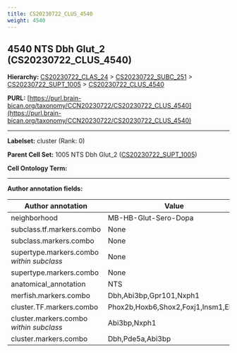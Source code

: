 ```yaml
---
title: CS20230722_CLUS_4540
weight: 4540
---
```

## 4540 NTS Dbh Glut_2 (CS20230722_CLUS_4540)
<b>Hierarchy: </b>
[CS20230722_CLAS_24](../CS20230722_CLAS_24) >
[CS20230722_SUBC_251](../CS20230722_SUBC_251) >
[CS20230722_SUPT_1005](../CS20230722_SUPT_1005) >
[CS20230722_CLUS_4540](../CS20230722_CLUS_4540)

**PURL:** [https://purl.brain-bican.org/taxonomy/CCN20230722/CS20230722_CLUS_4540](https://purl.brain-bican.org/taxonomy/CCN20230722/CS20230722_CLUS_4540)

---


**Labelset:** cluster (Rank: 0)

**Parent Cell Set:** 1005 NTS Dbh Glut_2 ([CS20230722_SUPT_1005](../CS20230722_SUPT_1005))



**Cell Ontology Term:** 

[MARKER GENES.]: #


---

[TRANSFERRED ANNOTATIONS.]: #


[AUTHOR ANNOTATION FIELDS.]: #


**Author annotation fields:**

| Author annotation | Value |
|-------------------|-------|
|neighborhood|MB-HB-Glut-Sero-Dopa|
|subclass.tf.markers.combo|None|
|subclass.markers.combo|None|
|supertype.markers.combo _within subclass_|None|
|supertype.markers.combo|None|
|anatomical_annotation|NTS|
|merfish.markers.combo|Dbh,Abi3bp,Gpr101,Nxph1|
|cluster.TF.markers.combo|Phox2b,Hoxb6,Shox2,Foxj1,Insm1,Ebf1|
|cluster.markers.combo _within subclass_|Abi3bp,Nxph1|
|cluster.markers.combo|Dbh,Pde5a,Abi3bp|
